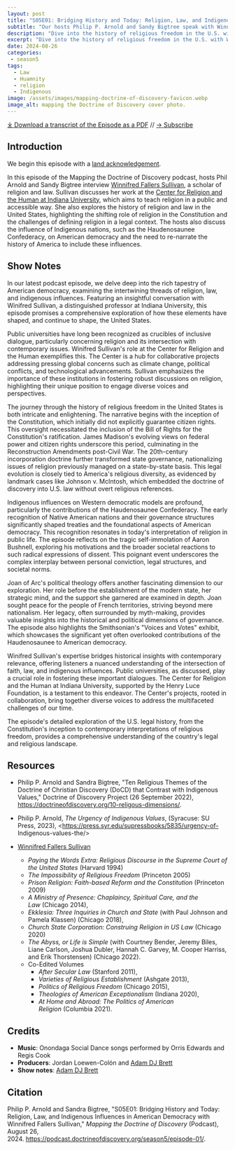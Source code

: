 ```yaml
---
layout: post
title: "S05E01: Bridging History and Today: Religion, Law, and Indigenous Influences in American Democracy with Winnifred Fallers Sullivan" 
subtitle: "Our hosts Philip P. Arnold and Sandy Bigtree speak with Winnifred Fallers Sullivan"
description: "Dive into the history of religious freedom in the U.S. with Winifred Sullivan. Explore the intersection of faith, law, and indigenous influences shaping American democracy."
excerpt: "Dive into the history of religious freedom in the U.S. with Winifred Sullivan. Explore the intersection of faith, law, and indigenous influences shaping American democracy."
date: 2024-08-26
categories: 
 - season5
tags: 
  - Law
  - Huamnity
  - religion
  - Indigenous
image: /assets/images/mapping-doctrine-of-discovery-favicon.webp
image_alt: mapping the Doctrine of Discovery cover photo.
---
```


<div id="buzzsprout-player-15206865"></div><script src="https://www.buzzsprout.com/1926214/15206865-s05e01-bridging-history-and-today-religion-law-and-indigenous-influences-in-american-democracy.js?container_id=buzzsprout-player-15206865&player=small" type="text/javascript" charset="utf-8"></script>

[⤓ Download a transcript of the Episode as a PDF](/assets/pdfs/S05E01-Bridging-History-Religion-Law-Indigenous-Influences-American-Democracy-Winnifred-Fallers-Sullivan.pdf) // [→ Subscribe](/subscribe/)

## Introduction

We begin this episode with a [land acknowledgement](https://podcast.doctrineofdiscovery.org/land/).

In this episode of the Mapping the Doctrine of Discovery podcast, hosts Phil Arnold and Sandy Bigtree interview [Winnifred Fallers Sullivan](https://religiousstudies.indiana.edu/about/faculty/sullivan-winnifred.html), a scholar of religion and law. Sullivan discusses her work at the [Center for Religion and the Human at Indiana University](https://crh.indiana.edu/index.html), which aims to teach religion in a public and accessible way. She also explores the history of religion and law in the United States, highlighting the shifting role of religion in the Constitution and the challenges of defining religion in a legal context. The hosts also discuss the influence of Indigenous nations, such as the Haudenosaunee Confederacy, on American democracy and the need to re-narrate the history of America to include these influences.

## Show Notes
In our latest podcast episode, we delve deep into the rich tapestry of American democracy, examining the intertwining threads of religion, law, and indigenous influences. Featuring an insightful conversation with Winifred Sullivan, a distinguished professor at Indiana University, this episode promises a comprehensive exploration of how these elements have shaped, and continue to shape, the United States.

Public universities have long been recognized as crucibles of inclusive dialogue, particularly concerning religion and its intersection with contemporary issues. Winifred Sullivan's role at the Center for Religion and the Human exemplifies this. The Center is a hub for collaborative projects addressing pressing global concerns such as climate change, political conflicts, and technological advancements. Sullivan emphasizes the importance of these institutions in fostering robust discussions on religion, highlighting their unique position to engage diverse voices and perspectives.

The journey through the history of religious freedom in the United States is both intricate and enlightening. The narrative begins with the inception of the Constitution, which initially did not explicitly guarantee citizen rights. This oversight necessitated the inclusion of the Bill of Rights for the Constitution's ratification. James Madison's evolving views on federal power and citizen rights underscore this period, culminating in the Reconstruction Amendments post-Civil War. The 20th-century incorporation doctrine further transformed state governance, nationalizing issues of religion previously managed on a state-by-state basis. This legal evolution is closely tied to America's religious diversity, as evidenced by landmark cases like Johnson v. McIntosh, which embedded the doctrine of discovery into U.S. law without overt religious references.

Indigenous influences on Western democratic models are profound, particularly the contributions of the Haudenosaunee Confederacy. The early recognition of Native American nations and their governance structures significantly shaped treaties and the foundational aspects of American democracy. This recognition resonates in today's interpretation of religion in public life. The episode reflects on the tragic self-immolation of Aaron Bushnell, exploring his motivations and the broader societal reactions to such radical expressions of dissent. This poignant event underscores the complex interplay between personal conviction, legal structures, and societal norms.

Joan of Arc's political theology offers another fascinating dimension to our exploration. Her role before the establishment of the modern state, her strategic mind, and the support she garnered are examined in depth. Joan sought peace for the people of French territories, striving beyond mere nationalism. Her legacy, often surrounded by myth-making, provides valuable insights into the historical and political dimensions of governance. The episode also highlights the Smithsonian's "Voices and Votes" exhibit, which showcases the significant yet often overlooked contributions of the Haudenosaunee to American democracy.

Winifred Sullivan's expertise bridges historical insights with contemporary relevance, offering listeners a nuanced understanding of the intersection of faith, law, and indigenous influences. Public universities, as discussed, play a crucial role in fostering these important dialogues. The Center for Religion and the Human at Indiana University, supported by the Henry Luce Foundation, is a testament to this endeavor. The Center's projects, rooted in collaboration, bring together diverse voices to address the multifaceted challenges of our time.

The episode's detailed exploration of the U.S. legal history, from the Constitution's inception to contemporary interpretations of religious freedom, provides a comprehensive understanding of the country's legal and religious landscape.

## Resources
- Philip P. Arnold and Sandra Bigtree, "Ten Religious Themes of the Doctrine of Christian Discovery (DoCD) that Contrast with Indigenous Values," Doctrine of Discovery Project (26 September 2022), <https://doctrineofdiscovery.org/10-religous-dimensions/>.

- Philip P. Arnold, _The Urgency of Indigenous Values_, (Syracuse: SU Press, 2023), <https://press.syr.edu/supressbooks/5835/urgency-of- Indigenous-values-the/>

- [Winnifred Fallers Sullivan](https://religiousstudies.indiana.edu/about/faculty/sullivan-winnifred.html)
  - *Paying the Words Extra: Religious Discourse in the Supreme Court of the United States* (Harvard 1994)
  - *The Impossibility of Religious Freedom* (Princeton 2005)
  - *Prison Religion: Faith-based Reform and the Constitution* (Princeton 2009)
  - *A Ministry of Presence: Chaplaincy, Spiritual Care, and the Law* (Chicago 2014), 
  - *Ekklesia: Three Inquiries in Church and State* (with Paul Johnson and Pamela Klassen) (Chicago 2018),
  - *Church State Corporation: Construing Religion in US Law* (Chicago 2020) 
  - *The Abyss, or Life is Simple* (with Courtney Bender, Jeremy Biles, Liane Carlson, Joshua Dubler, Hannah C. Garvey, M. Cooper Harriss, and Erik Thorstensen) (Chicago 2022). 
  - Co-Edited Volumes
    - *After Secular Law* (Stanford 2011), 
    - *Varieties of Religious Establishment* (Ashgate 2013), 
    - *Politics of Religious Freedom* (Chicago 2015), 
    - *Theologies of American Exceptionalism* (Indiana 2020), 
    - *At Home and Abroad: The Politics of American Religion* (Columbia 2021).

## Credits

- **Music**: Onondaga Social Dance songs performed by Orris Edwards and Regis Cook
- **Producers**: Jordan Loewen-Colón and [Adam DJ Brett](https://adamdjbrett.com)
- **Show notes**: [Adam DJ Brett](https://adamdjbrett.com)

## Citation

Philip P. Arnold and Sandra Bigtree, "S05E01: Bridging History and Today: Religion, Law, and Indigenous Influences in American Democracy with Winnifred Fallers Sullivan," _Mapping the Doctrine of Discovery_ (Podcast), August 26, 2024. <https://podcast.doctrineofdiscovery.org/season5/episode-01/>.
